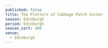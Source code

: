 ```yaml
---
published: false
title: The Plotters of Cabbage Patch Corner
season: Edinburgh
period: Edinburgh
season_sort: 400
venue:
  - Edinburgh
---
```



